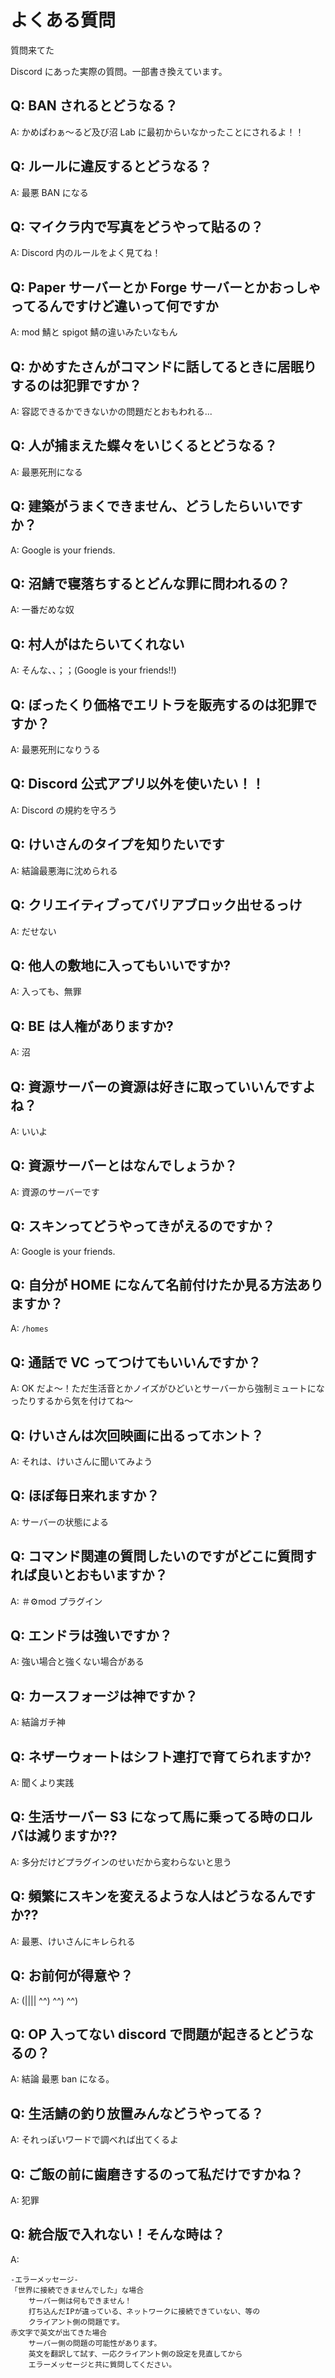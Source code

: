 # よくある質問

質問来てた

Discord にあった実際の質問。一部書き換えています。

## Q: BAN されるとどうなる？

A: かめぱわぁ～るど及び沼 Lab に最初からいなかったことにされるよ！！

## Q: ルールに違反するとどうなる？

A: 最悪 BAN になる

## Q: マイクラ内で写真をどうやって貼るの？

A: Discord 内のルールをよく見てね！

## Q: Paper サーバーとか Forge サーバーとかおっしゃってるんですけど違いって何ですか

A: mod 鯖と spigot 鯖の違いみたいなもん

## Q: かめすたさんがコマンドに話してるときに居眠りするのは犯罪ですか？

A: 容認できるかできないかの問題だとおもわれる...

## Q: 人が捕まえた蝶々をいじくるとどうなる？

A: 最悪死刑になる

## Q: 建築がうまくできません、どうしたらいいですか？

A: Google is your friends.

## Q: 沼鯖で寝落ちするとどんな罪に問われるの？

A: 一番だめな奴

## Q: 村人がはたらいてくれない

A: そんな、、；；(Google is your friends!!)

## Q: ぼったくり価格でエリトラを販売するのは犯罪ですか？

A: 最悪死刑になりうる

## Q: Discord 公式アプリ以外を使いたい！！

A: Discord の規約を守ろう

## Q: けいさんのタイプを知りたいです

A: 結論最悪海に沈められる

## Q: クリエイティブってバリアブロック出せるっけ

A: だせない

## Q: 他人の敷地に入ってもいいですか?

A: 入っても、無罪

## Q: BE は人権がありますか?

A: 沼

## Q: 資源サーバーの資源は好きに取っていいんですよね？

A: いいよ

## Q: 資源サーバーとはなんでしょうか？

A: 資源のサーバーです

## Q: スキンってどうやってきがえるのですか？

A: Google is your friends.

## Q: 自分が HOME になんて名前付けたか見る方法ありますか？

A: `/homes`

## Q: 通話で VC ってつけてもいいんですか？

A: OK だよ～！ただ生活音とかノイズがひどいとサーバーから強制ミュートになったりするから気を付けてね～

## Q: けいさんは次回映画に出るってホント？

A: それは、けいさんに聞いてみよう

## Q: ほぼ毎日来れますか？

A: サーバーの状態による

## Q: コマンド関連の質問したいのですがどこに質問すれば良いとおもいますか？

A: ＃⚙mod プラグイン

## Q: エンドラは強いですか？

A: 強い場合と強くない場合がある

## Q: カースフォージは神ですか？

A: 結論ガチ神

## Q: ネザーウォートはシフト連打で育てられますか?

A: 聞くより実践

## Q: 生活サーバー S3 になって馬に乗ってる時のロルバは減りますか??

A: 多分だけどプラグインのせいだから変わらないと思う

## Q: 頻繁にスキンを変えるような人はどうなるんですか??

A: 最悪、けいさんにキレられる

## Q: お前何が得意や？

A: (|||| ^^) ^^) ^^)

## Q: OP 入ってない discord で問題が起きるとどうなるの？

A: 結論 最悪 ban になる。

## Q: 生活鯖の釣り放置みんなどうやってる？

A: それっぽいワードで調べれば出てくるよ

## Q: ご飯の前に歯磨きするのって私だけですかね？

A: 犯罪

## Q: 統合版で入れない！そんな時は？

A:

```
-エラーメッセージ-
「世界に接続できませんでした」な場合
    サーバー側は何もできません！
    打ち込んだIPが違っている、ネットワークに接続できていない、等の
    クライアント側の問題です。
赤文字で英文が出てきた場合
    サーバー側の問題の可能性があります。
    英文を翻訳して試す、一応クライアント側の設定を見直してから
    エラーメッセージと共に質問してください。
```
